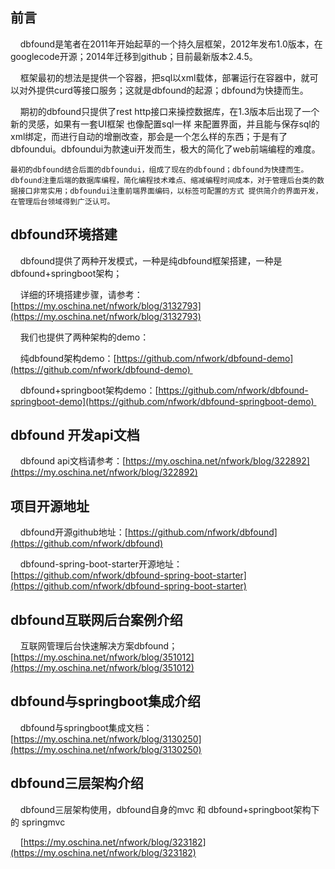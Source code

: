## 前言

    dbfound是笔者在2011年开始起草的一个持久层框架，2012年发布1.0版本，在googlecode开源；2014年迁移到github；目前最新版本2.4.5。

    框架最初的想法是提供一个容器，把sql以xml载体，部署运行在容器中，就可以对外提供curd等接口服务；这就是dbfound的起源；dbfound为快捷而生。

    期初的dbfound只提供了rest http接口来操控数据库，在1.3版本后出现了一个新的灵感，如果有一套UI框架 也像配置sql一样 来配置界面，并且能与保存sql的xml绑定，而进行自动的增删改查，那会是一个怎么样的东西；于是有了dbfoundui。dbfoundui为款速ui开发而生，极大的简化了web前端编程的难度。

    最初的dbfound结合后面的dbfoundui，组成了现在的dbfound；dbfound为快捷而生。dbfound注重后端的数据库编程，简化编程技术难点、缩减编程时间成本，对于管理后台类的数据接口非常实用；dbfoundui注重前端界面编码，以标签可配置的方式 提供简介的界面开发，在管理后台领域得到广泛认可。
    

## dbfound环境搭建

    dbfound提供了两种开发模式，一种是纯dbfound框架搭建，一种是dbfound+springboot架构；

    详细的环境搭建步骤，请参考：[https://my.oschina.net/nfwork/blog/3132793](https://my.oschina.net/nfwork/blog/3132793)

    我们也提供了两种架构的demo：

    纯dbfound架构demo：[https://github.com/nfwork/dbfound-demo](https://github.com/nfwork/dbfound-demo) 

    dbfound+springboot架构demo：[https://github.com/nfwork/dbfound-springboot-demo](https://github.com/nfwork/dbfound-springboot-demo) 
    

## dbfound 开发api文档

    dbfound api文档请参考：[https://my.oschina.net/nfwork/blog/322892](https://my.oschina.net/nfwork/blog/322892)
    

## 项目开源地址

    dbfound开源github地址：[https://github.com/nfwork/dbfound](https://github.com/nfwork/dbfound)

    dbfound-spring-boot-starter开源地址：[https://github.com/nfwork/dbfound-spring-boot-starter](https://github.com/nfwork/dbfound-spring-boot-starter)
    

## dbfound互联网后台案例介绍

    互联网管理后台快速解决方案dbfound；[https://my.oschina.net/nfwork/blog/351012](https://my.oschina.net/nfwork/blog/351012)
    

## dbfound与springboot集成介绍

    dbfound与springboot集成文档：[https://my.oschina.net/nfwork/blog/3130250](https://my.oschina.net/nfwork/blog/3130250)
    

## dbfound三层架构介绍

    dbfound三层架构使用，dbfound自身的mvc 和 dbfound+springboot架构下的 springmvc

    [https://my.oschina.net/nfwork/blog/323182](https://my.oschina.net/nfwork/blog/323182)


